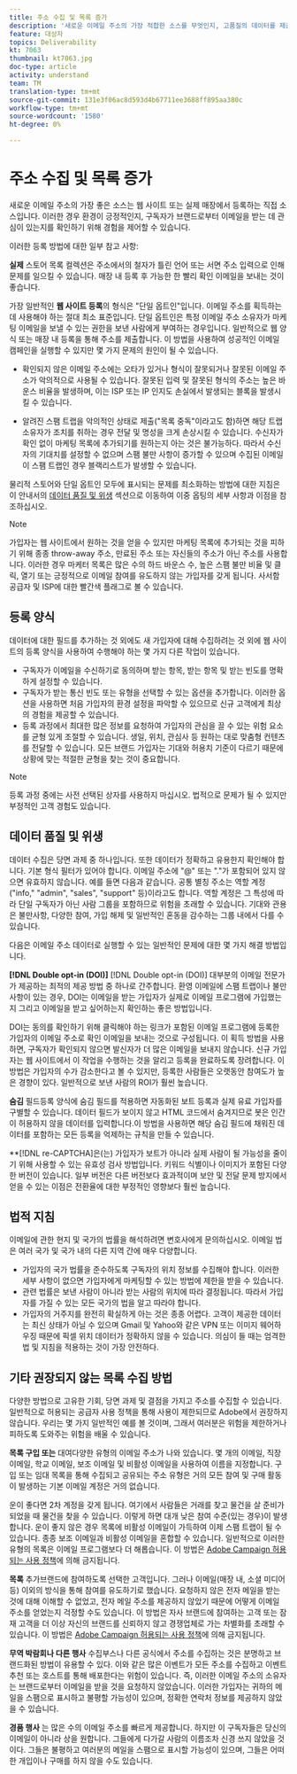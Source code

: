 ```yaml
---
title: 주소 수집 및 목록 증가
description: '새로운 이메일 주소의 가장 적합한 소스를 무엇인지, 고품질의 데이터를 제공하는 방법, 그리고 법적 지침과 잘 부합하는지 알아보십시오. '
feature: 대상자
topics: Deliverability
kt: 7063
thumbnail: kt7063.jpg
doc-type: article
activity: understand
team: TM
translation-type: tm+mt
source-git-commit: 131e3f06ac8d593d4b67711ee3688ff895aa380c
workflow-type: tm+mt
source-wordcount: '1580'
ht-degree: 0%

---
```



# 주소 수집 및 목록 증가

새로운 이메일 주소의 가장 좋은 소스는 웹 사이트 또는 실제 매장에서 등록하는 직접 소스입니다. 이러한 경우 환경이 긍정적인지, 구독자가 브랜드로부터 이메일을 받는 데 관심이 있는지를 확인하기 위해 경험을 제어할 수 있습니다.

이러한 등록 방법에 대한 일부 참고 사항:

**실제** 스토어 목록 컬렉션은 주소에서의 철자가 틀린 언어 또는 서면 주소 입력으로 인해 문제를 일으킬 수 있습니다. 매장 내 등록 후 가능한 한 빨리 확인 이메일을 보내는 것이 좋습니다.

가장 일반적인 **웹 사이트 등록**&#x200B;의 형식은 &quot;단일 옵트인&quot;입니다. 이메일 주소를 획득하는 데 사용해야 하는 절대 최소 표준입니다. 단일 옵트인은 특정 이메일 주소 소유자가 마케팅 이메일을 보낼 수 있는 권한을 보낸 사람에게 부여하는 경우입니다. 일반적으로 웹 양식 또는 매장 내 등록을 통해 주소를 제출합니다. 이 방법을 사용하여 성공적인 이메일 캠페인을 실행할 수 있지만 몇 가지 문제의 원인이 될 수 있습니다.

* 확인되지 않은 이메일 주소에는 오타가 있거나 형식이 잘못되거나 잘못된 이메일 주소가 악의적으로 사용될 수 있습니다. 잘못된 입력 및 잘못된 형식의 주소는 높은 바운스 비율을 발생하며, 이는 ISP 또는 IP 인지도 손실에서 발생되는 블록을 발생시킬 수 있습니다.

* 알려진 스팸 트랩을 악의적인 상태로 제출(&quot;목록 중독&quot;이라고도 함)하면 해당 트랩 소유자가 조치를 취하는 경우 전달 및 명성을 크게 손상시킬 수 있습니다. 수신자가 확인 없이 마케팅 목록에 추가되기를 원하는지 아는 것은 불가능하다. 따라서 수신자의 기대치를 설정할 수 없으며 스팸 불만 사항이 증가할 수 있으며 수집된 이메일이 스팸 트랩인 경우 블랙리스트가 발생할 수 있습니다.

물리적 스토어와 단일 옵트인 모두에 표시되는 문제를 최소화하는 방법에 대한 지침은 이 안내서의 [데이터 품질 및 위생](#data-quality-and-hygiene) 섹션으로 이동하여 이중 옵팅의 세부 사항과 이점을 참조하십시오.

>[!NOTE]
>
>가입자는 웹 사이트에서 원하는 것을 얻을 수 있지만 마케팅 목록에 추가되는 것을 피하기 위해 종종 throw-away 주소, 만료된 주소 또는 자신들의 주소가 아닌 주소를 사용합니다. 이러한 경우 마케터 목록은 많은 수의 하드 바운스 수, 높은 스팸 불만 비율 및 클릭, 열기 또는 긍정적으로 이메일 참여를 유도하지 않는 가입자를 갖게 됩니다. 사서함 공급자 및 ISP에 대한 빨간색 플래그로 볼 수 있습니다.

## 등록 양식

데이터에 대한 필드를 추가하는 것 외에도 새 가입자에 대해 수집하려는 것 외에 웹 사이트의 등록 양식을 사용하여 수행해야 하는 몇 가지 다른 작업이 있습니다.

* 구독자가 이메일을 수신하기로 동의하며 받는 항목, 받는 항목 및 받는 빈도를 명확하게 설정할 수 있습니다.
* 구독자가 받는 통신 빈도 또는 유형을 선택할 수 있는 옵션을 추가합니다. 이러한 옵션을 사용하면 처음 가입자의 환경 설정을 파악할 수 있으므로 신규 고객에게 최상의 경험을 제공할 수 있습니다.
* 등록 과정에서 최대한 많은 정보를 요청하여 가입자의 관심을 끌 수 있는 위험 요소를 균형 있게 조절할 수 있습니다. 생일, 위치, 관심사 등 원하는 대로 맞춤형 컨텐츠를 전달할 수 있습니다. 모든 브랜드 가입자는 기대와 허용치 기준이 다르기 때문에 상황에 맞는 적절한 균형을 찾는 것이 중요합니다.

>[!NOTE]
>
> 등록 과정 중에는 사전 선택된 상자를 사용하지 마십시오. 법적으로 문제가 될 수 있지만 부정적인 고객 경험도 있습니다.

## 데이터 품질 및 위생

데이터 수집은 당면 과제 중 하나입니다. 또한 데이터가 정확하고 유용한지 확인해야 합니다. 기본 형식 필터가 있어야 합니다. 이메일 주소에 &quot;@&quot; 또는 &quot;.&quot;가 포함되어 있지 않으면 유효하지 않습니다. 예를 들면 다음과 같습니다. 공통 별칭 주소는 역할 계정(&quot;info,&quot; &quot;admin&quot;, &quot;sales&quot;, &quot;support&quot; 등)이라고도 합니다. 역할 계정은 그 특성에 따라 단일 구독자가 아닌 사람 그룹을 포함하므로 위험을 초래할 수 있습니다. 기대와 관용은 불만사항, 다양한 참여, 가입 해제 및 일반적인 혼동을 감수하는 그룹 내에서 다를 수 있습니다.

다음은 이메일 주소 데이터로 실행할 수 있는 일반적인 문제에 대한 몇 가지 해결 방법입니다.

**[!DNL Double opt-in (DOI)]**
[!DNL Double opt-in (DOI)] 대부분의 이메일 전문가가 제공하는 최적의 제공 방법 중 하나로 간주합니다. 환영 이메일에 스팸 트랩이나 불만 사항이 있는 경우, DOI는 이메일을 받는 가입자가 실제로 이메일 프로그램에 가입했는지 그리고 이메일을 받고 싶어하는지 확인하는 좋은 방법입니다.

DOI는 동의를 확인하기 위해 클릭해야 하는 링크가 포함된 이메일 프로그램에 등록한 가입자의 이메일 주소로 확인 이메일을 보내는 것으로 구성됩니다. 이 획득 방법을 사용하면, 구독자가 확인되지 않으면 발신자가 더 많은 이메일을 보내지 않습니다. 신규 가입자는 웹 사이트에서 이 작업을 수행하는 것을 알리고 등록을 완료하도록 장려합니다. 이 방법은 가입자의 수가 감소한다고 볼 수 있지만, 등록한 사람들은 오랫동안 참여도가 높은 경향이 있다. 일반적으로 보낸 사람의 ROI가 훨씬 높습니다.

**숨김**
필드등록 양식에 숨김 필드를 적용하면 자동화된 보트 등록과 실제 유료 가입자를 구별할 수 있습니다. 데이터 필드가 보이지 않고 HTML 코드에서 숨겨지므로 봇은 인간이 허용하지 않을 데이터를 입력합니다.이 방법을 사용하면 해당 숨김 필드에 채워진 데이터를 포함하는 모든 등록을 억제하는 규칙을 만들 수 있습니다.

**[!DNL re-CAPTCHA]은(는) 가입자가 보트가 아니라 실제 사람이 될 가능성을 줄이기 위해 사용할 수 있는 유효성 검사 방법입니다. 키워드 식별이나 이미지가 포함된 다양한 버전이 있습니다. 일부 버전은 다른 버전보다 효과적이며 보안 및 전달 문제 방지에서 얻을 수 있는 이점은 전환율에 대한 부정적인 영향보다 훨씬 높습니다.

## 법적 지침

이메일에 관한 현지 및 국가의 법률을 해석하려면 변호사에게 문의하십시오. 이메일 법은 여러 국가 및 국가 내의 다른 지역 간에 매우 다양합니다.

* 가입자의 국가 법률을 준수하도록 구독자의 위치 정보를 수집해야 합니다. 이러한 세부 사항이 없으면 가입자에게 마케팅할 수 있는 방법에 제한을 받을 수 있습니다.
* 관련 법률은 보낸 사람이 아니라 받는 사람의 위치에 따라 결정됩니다. 따라서 가입자를 가질 수 있는 모든 국가의 법을 알고 따라야 합니다.
* 가입자의 거주지를 완전히 확실하게 아는 것은 종종 어렵다. 고객이 제공한 데이터는 최신 상태가 아닐 수 있으며 Gmail 및 Yahoo와 같은 VPN 또는 이미지 웨어하우징 때문에 픽셀 위치 데이터가 정확하지 않을 수 있습니다. 의심이 들 때는 엄격한 법 및 지침을 적용하는 것이 가장 안전하다.

## 기타 권장되지 않는 목록 수집 방법

다양한 방법으로 고유한 기회, 당면 과제 및 결점을 가지고 주소를 수집할 수 있습니다. 일반적으로 허용되는 공급자 사용 정책을 통해 사용이 제한되므로 Adobe에서 권장하지 않습니다. 우리는 몇 가지 일반적인 예를 볼 것이며, 그래서 여러분은 위험을 제한하거나 피하도록 도와주는 위험을 배울 수 있습니다.

**목록 구입 또는**
대여다양한 유형의 이메일 주소가 나와 있습니다. 몇 개의 이메일, 직장 이메일, 학교 이메일, 보조 이메일 및 비활성 이메일을 사용하여 이름을 지정합니다. 구입 또는 임대 목록을 통해 수집되고 공유되는 주소 유형은 거의 모든 참여 및 구매 활동이 발생하는 기본 이메일 계정은 거의 없습니다.

운이 좋다면 2차 계정을 갖게 됩니다. 여기에서 사람들은 거래를 찾고 물건을 살 준비가 되었을 때 물건을 찾을 수 있습니다. 이렇게 하면 대개 낮은 참여 수준(있는 경우)이 발생합니다. 운이 좋지 않은 경우 목록에 비활성 이메일이 가득하여 이제 스팸 트랩이 될 수 있습니다. 종종 보조 이메일과 비활성 이메일을 혼합할 수 있습니다. 일반적으로 이러한 유형의 목록은 이메일 프로그램보다 더 해롭습니다. 이 방법은 [Adobe Campaign 허용되는 사용 정책](https://www.adobe.com/legal/terms/aup.html)에 의해 금지됩니다.

**목록**
추가브랜드에 참여하도록 선택한 고객입니다. 그러나 이메일(매장 내, 소셜 미디어 등) 이외의 방식을 통해 참여를 유도하기로 했습니다. 요청하지 않은 전자 메일을 받는 것에 대해 이해할 수 없었고, 전자 메일 주소를 제공하지 않았기 때문에 어떻게 이메일 주소를 얻었는지 걱정할 수도 있습니다. 이 방법은 자사 브랜드에 참여하는 고객 또는 잠재 고객을 더 이상 자신의 브랜드를 신뢰하지 않고 경쟁업체로 가는 차별화를 초래할 수 있습니다. 이 방법은 [Adobe Campaign 허용되는 사용 정책](https://www.adobe.com/legal/terms/aup.html)에 의해 금지됩니다.

**무역 박람회나 다른 행사**
수집부스나 다른 공식에서 주소를 수집하는 것은 분명하고 브랜드화된 방법이 유용할 수 있다. 이와 같은 많은 이벤트가 모든 주소를 수집하고 이벤트 추천 또는 호스트를 통해 배포한다는 위험이 있습니다. 즉, 이러한 이메일 주소의 소유자는 브랜드로부터 이메일을 받을 것을 요청하지 않았습니다. 이러한 가입자는 귀하의 메일을 스팸으로 표시하고 불평할 가능성이 있으며, 정확한 연락처 정보를 제공하지 않았을 수 있습니다.

**경품 행사**
는 많은 수의 이메일 주소를 빠르게 제공합니다. 하지만 이 구독자들은 당신의 이메일이 아니라 상을 원합니다. 그들에게 다가갈 사람의 이름조차 신경 쓰지 않았을 것이다. 그들은 불평하고 여러분의 메일을 스팸으로 표시할 가능성이 있으며, 그들은 어떠한 개입이나 구매를 하지 않을 수도 있습니다.
